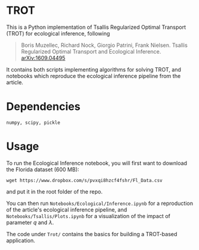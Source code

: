 # TROT

This is a Python implementation of Tsallis Regularized Optimal Transport (TROT) for ecological inference, following

> Boris Muzellec, Richard Nock, Giorgio Patrini, Frank Nielsen. Tsallis Regularized Optimal Transport and Ecological Inference.  	[arXiv:1609.04495](https://arxiv.org/pdf/1609.04495v1.pdf)

It contains both scripts implementing algorithms for solving TROT, and notebooks which reproduce the ecological inference pipeline from the article.


# Dependencies

```
numpy, scipy, pickle
```

# Usage

To run the Ecological Inference notebook, you will first want to download the Florida dataset (600 MB):

`wget https://www.dropbox.com/s/pvxqi8hzcf4fshr/Fl_Data.csv`

and put it in the root folder of the repo.

You can then run `Notebooks/Ecological/Inference.ipynb` for a reproduction of the article's ecological inference pipeline, and `Notebooks/Tsallis/Plots.ipynb` for a visualization of the impact of parameter $q$ and $\lambda$.

The code under `Trot/` contains the basics for building a TROT-based application.
